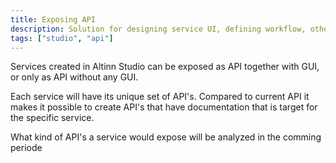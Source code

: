 ```yaml
---
title: Exposing API
description: Solution for designing service UI, defining workflow, other settings, deploy ++
tags: ["studio", "api"]
---
```


Services created in Altinn Studio can be exposed as API together with GUI, or only as API without any GUI.

Each service will have its unique set of API's. Compared to current API it makes it possible to create API's that
have documentation that is target for the specific service.

What kind of API's a service would expose will be analyzed in the comming periode
